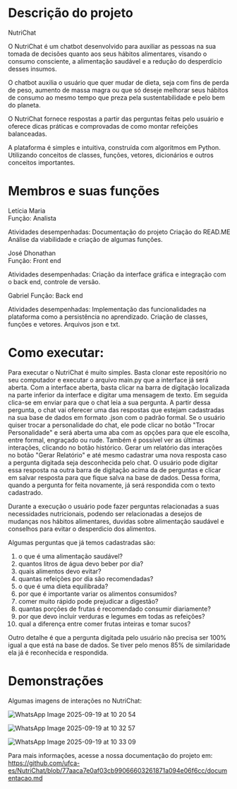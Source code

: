 # Descrição do projeto

NutriChat

O NutriChat é um chatbot desenvolvido para auxiliar as pessoas na sua tomada de decisões quanto aos seus hábitos alimentares, visando o consumo consciente, a alimentação saudável e a redução do desperdício desses insumos.

O chatbot auxilia o usuário que quer mudar de dieta, seja com fins de perda de peso, aumento de massa magra ou que só deseje melhorar seus hábitos de consumo ao mesmo tempo que preza pela sustentabilidade e pelo bem do planeta. 

O NutriChat fornece respostas a partir das perguntas feitas pelo usuário e oferece dicas práticas e comprovadas de como montar refeições balanceadas.

A plataforma é simples e intuitiva, construída com algoritmos em Python. Utilizando conceitos de classes, funções, vetores, dicionários e outros conceitos importantes.

# Membros e suas funções

Letícia Maria  
Função: Analista

Atividades desempenhadas: 
Documentação do projeto
Criação do READ.ME
Análise da viabilidade e criação de algumas funções.

José Dhonathan  
Função: Front end

Atividades desempenhadas:
Criação da interface gráfica e integração com o back end, controle de versão.

Gabriel
Função: Back end

Atividades desempenhadas:
Implementação das funcionalidades na plataforma como a persistência no aprendizado.
Criação de classes, funções e vetores. Arquivos json e txt.

# Como executar: 

Para executar o NutriChat é muito simples. Basta clonar este repositório no seu computador e executar o arquivo main.py que a interface já será aberta. Com a interface aberta, basta clicar na barra de digitação localizada na parte inferior da interface e digitar uma mensagem de texto. Em seguida clica-se em enviar para que o chat leia a sua pergunta. A partir dessa pergunta, o chat vai oferecer uma das respostas que estejam cadastradas na sua base de dados em formato .json com o padrão formal.
Se o usuário quiser trocar a personalidade do chat, ele pode clicar no botão "Trocar Personalidade" e será aberta uma aba com as opções para que ele escolha, entre formal, engraçado ou rude. Também é possível ver as últimas interações, clicando no botão histórico. Gerar um relatório das interações no botão "Gerar Relatório" e até mesmo cadastrar uma nova resposta caso a pergunta digitada seja desconhecida pelo chat. O usuário pode digitar essa resposta na outra barra de digitação acima da de perguntas e clicar em salvar resposta para que fique salva na base de dados. Dessa forma, quando a pergunta for feita novamente, já será respondida com o texto cadastrado.

Durante a execução o usuário pode fazer perguntas relacionadas a suas necessidades nutricionais, podendo ser relacionadas a desejos de mudanças nos hábitos alimentares, duvidas sobre alimentação saudável e conselhos para evitar o desperdicio dos alimentos.

Algumas perguntas que já temos cadastradas são:
1. o que é uma alimentação saudável?
2. quantos litros de água devo beber por dia?
3. quais alimentos devo evitar?
4. quantas refeições por dia são recomendadas?
5. o que é uma dieta equilibrada?
6. por que é importante variar os alimentos consumidos?
7. comer muito rápido pode prejudicar a digestão?
8. quantas porções de frutas é recomendado consumir diariamente?
9. por que devo incluir verduras e legumes em todas as refeições?
10. qual a diferença entre comer frutas inteiras e tomar sucos?

Outro detalhe é que a pergunta digitada pelo usuário não precisa ser 100% igual a que está na base de dados. Se tiver pelo menos 85% de similaridade ela já é reconhecida e respondida.

# Demonstrações

Algumas imagens de interações no NutriChat:

![WhatsApp Image 2025-09-19 at 10 20 54](https://github.com/user-attachments/assets/431cb7ba-9e0c-4412-8967-bf01315e4d68)

![WhatsApp Image 2025-09-19 at 10 32 57](https://github.com/user-attachments/assets/a96103b8-ce25-4c97-918a-f9fc1f4279ef)

![WhatsApp Image 2025-09-19 at 10 33 09](https://github.com/user-attachments/assets/58e99805-b4ce-496c-8b97-e20fd3adb229)



Para mais informações, acesse a nossa documentação do projeto em: https://github.com/ufca-es/NutriChat/blob/77aaca7e0af03cb99066603261871a094e06f6cc/documentacao.md
